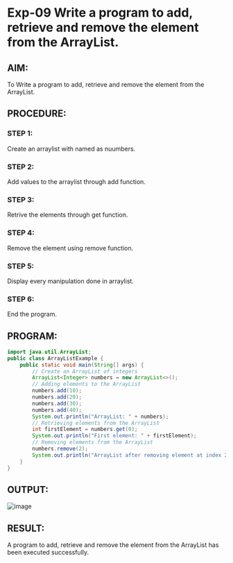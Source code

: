 # Exp-09 Write a program to add, retrieve and remove the element from the ArrayList.
## AIM:
To Write a program to add, retrieve and remove the element from the ArrayList.
## PROCEDURE:
### STEP 1:
Create an arraylist with named as nuumbers.
### STEP 2:
Add values to the arraylist through add function.
### STEP 3:
Retrive the elements through get function.
### STEP 4:
Remove the element using remove function.
### STEP 5:
Display every manipulation done in arraylist.
### STEP 6:
End the program.
## PROGRAM:
```java
import java.util.ArrayList;
public class ArrayListExample {
    public static void main(String[] args) {
        // Create an ArrayList of integers
        ArrayList<Integer> numbers = new ArrayList<>();
        // Adding elements to the ArrayList
        numbers.add(10);
        numbers.add(20);
        numbers.add(30);
        numbers.add(40);
        System.out.println("ArrayList: " + numbers);
        // Retrieving elements from the ArrayList
        int firstElement = numbers.get(0);
        System.out.println("First element: " + firstElement);
        // Removing elements from the ArrayList
        numbers.remove(2);
        System.out.println("ArrayList after removing element at index 2: " + numbers);
    }
}
```
## OUTPUT:
![image](https://github.com/Karthikeyan21001828/Java_EX09/assets/93427303/8e14c0ab-afc1-4b5d-9791-2462dc320da6)
## RESULT:
A program to add, retrieve and remove the element from the ArrayList has been executed successfully.
